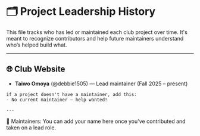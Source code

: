 # 🗂️ Project Leadership History

This file tracks who has led or maintained each club project over time. It's meant to recognize contributors and help future maintainers understand who’s helped build what.

---

## 🌐 Club Website

- **Taiwo Omoya** (@debbie1505) — Lead maintainer (Fall 2025 – present)


```
if a project doesn't have a maintainer, add this:
- No current maintainer — help wanted!

---
```

📣 Maintainers: You can add your name here once you've contributed and taken on a lead role.
